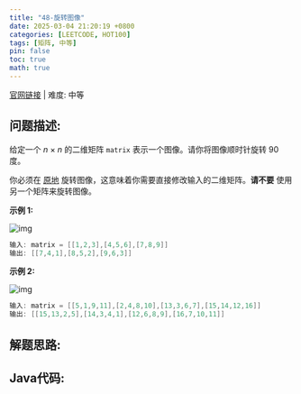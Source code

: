 ```yaml
---
title: "48-旋转图像"
date: 2025-03-04 21:20:19 +0800
categories: [LEETCODE, HOT100]
tags: [矩阵, 中等]
pin: false
toc: true
math: true
---
```


[官网链接](https://leetcode.cn/problems/rotate-image/) \| 难度: 中等

## 问题描述: 

给定一个 *n* × *n* 的二维矩阵 `matrix` 表示一个图像。请你将图像顺时针旋转 90 度。

你必须在 [原地](https://baike.baidu.com/item/原地算法) 旋转图像，这意味着你需要直接修改输入的二维矩阵。**请不要** 使用另一个矩阵来旋转图像。

**示例 1:**

![img](../assets/img/posts/p48_0.jpg)

```java
输入: matrix = [[1,2,3],[4,5,6],[7,8,9]]
输出: [[7,4,1],[8,5,2],[9,6,3]]
```

**示例 2:**

![img](../assets/img/posts/p48_1.jpg)

```java
输入: matrix = [[5,1,9,11],[2,4,8,10],[13,3,6,7],[15,14,12,16]]
输出: [[15,13,2,5],[14,3,4,1],[12,6,8,9],[16,7,10,11]]
```

## 解题思路: 



## Java代码: 

